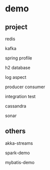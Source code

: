 # demo

## project
redis

kafka

spring profile

h2 database

log aspect

producer consumer

integration test

cassandra

sonar
## others
akka-streams

spark-demo

mybatis-demo

